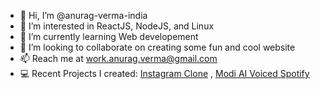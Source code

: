 - 👋 Hi, I’m @anurag-verma-india
- 👀 I’m interested in ReactJS, NodeJS, and Linux
- 🌱 I’m currently learning Web developement
- 💞️ I’m looking to collaborate on creating some fun and cool website 
- 📫 Reach me at work.anurag.verma@gmail.com
- 💻 Recent Projects I created: [Instagram Clone](https://insta-clone-by-anurag.vercel.app/) , [Modi AI Voiced Spotify](https://modi-fy.netlify.app/)
